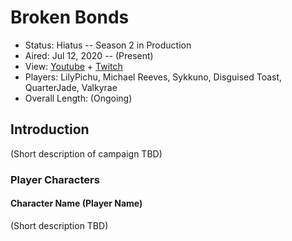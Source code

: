 # Broken Bonds

* Status: Hiatus -- Season 2 in Production
* Aired: Jul 12, 2020	-- (Present)
* View: [Youtube](https://www.youtube.com/watch?v=WmiSaGuAE_M&list=PLfASEnzB7i1axM8_yIHLZtiWawbrcuzDh) + [Twitch](https://www.twitch.tv/collections/CkroXSlQHxY_GA)
* Players: LilyPichu, Michael Reeves, Sykkuno, Disguised Toast, QuarterJade, Valkyrae
* Overall Length: (Ongoing)

## Introduction

(Short description of campaign TBD)

### Player Characters

#### Character Name (Player Name)

(Short description TBD)
